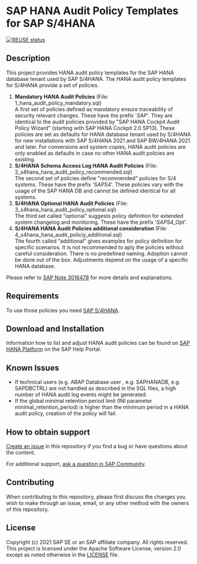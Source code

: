 # SAP HANA Audit Policy Templates for SAP S/4HANA
[![REUSE status](https://api.reuse.software/badge/github.com/SAP-samples/s4hana-hana-audit-policies)](https://api.reuse.software/info/github.com/SAP-samples/s4hana-hana-audit-policies)

## Description
This project provides HANA audit policy templates for the SAP HANA database tenant used by SAP S/4HANA. The HANA audit policy templates for S/4HANA provide a set of policies.

1. **Mandatory HANA Audit Policies** (File: 1_hana_audit_policy_mandatory.sql)  
A first set of policies defined as mandatory ensure traceability of security relevant changes. These have the prefix '_SAP_'. They are identical to the audit policies provided by "SAP HANA Cockpit Audit Policy Wizard" (starting with SAP HANA Cockpit 2.0 SP13). These policies are set as defaults for HANA database tenant used by S/4HANA for new installations with SAP S/4HANA 2021 and SAP BW/4HANA 2021 and later. For conversions and system copies, HANA audit policies are only enabled as defaults in case no other HANA audit policies are existing.
1. **S/4HANA Schema Access Log HANA Audit Policies** (File: 2_s4hana_hana_audit_policy_recommended.sql)  
The second set of policies define "recommended" policies for S/4 systems. These have the prefix '_SAPS4_'. These policies vary with the usage of the SAP HANA DB and cannot be defined identical for all systems.
1. **S/4HANA Optional HANA Audit Policies** (File: 3_s4hana_hana_audit_policy_optional.sql)  
The third set called “optional” suggests policy definition for extended system changelog and monitoring. These have the prefix '_SAPS4_Opt_'.
1. **S/4HANA HANA Audit Policies additional consideration** (File: 4_s4hana_hana_audit_policiy_additional.sql)  
The fourth called “additional” gives examples for policy definition for specific scenarios. It is not recommended to aply the policies without careful consideration. There is no predefined naming. Adoption cannot be done out of the box. Adjustments depend on the usage of a specific HANA database.

Please refer to [SAP Note 3016478](https://launchpad.support.sap.com/#/notes/3016478) for more details and explanations.

## Requirements
To use those policies you need [SAP S/4HANA](https://www.sap.com/products/central-finance.html).

## Download and Installation
Information how to list and adjust HANA audit policies can be found on [SAP HANA Platform](https://help.sap.com/viewer/p/SAP_HANA_PLATFORM) on the SAP Help Portal.

## Known Issues
- If technical users (e.g. ABAP Database user <SAPABAP1>, e.g. SAPHANADB, e.g. SAPDBCTRL) are not handled as described in the SQL files, a high number of HANA audit log events might be generated.
- If the global minimal retention period limit (INI parameter minimal_retention_period) is higher than the minimum period in a HANA audit policy, creation of the policy will fail.

## How to obtain support
[Create an issue](https://github.com/SAP-samples/s4hana-hana-audit-policies/issues) in this repository if you find a bug or have questions about the content.
 
For additional support, [ask a question in SAP Community](https://answers.sap.com/questions/ask.html).

## Contributing
When contributing to this repository, please first discuss the changes you wish to make through an issue, email, or any other method with the owners of this repository.

## License
Copyright (c) 2021 SAP SE or an SAP affiliate company. All rights reserved. This project is licensed under the Apache Software License, version 2.0 except as noted otherwise in the [LICENSE](LICENSES/Apache-2.0.txt) file.
